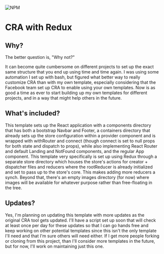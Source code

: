 ![NPM](https://img.shields.io/npm/l/cra-template-with-redux)

# CRA with Redux

## Why?

The better question is, "Why not?"

It can become quite cumbersome on different projects to set up the exact same structure that you end up using time and time again. I was using some automation I set up with bash, but figured what better way to really customize CRA than with my own template, especially considering that the Facebook team set up CRA to enable using your own templates. Now is as good a time as ever to start building up my own templates for different projects, and in a way that might help others in the future.

## What's included?

This template sets up the React application with a components directory that has both a bootstrap Navbar and Footer, a containers directory that already sets up the store configuration within a provider component and is wrapped with withRouter and connect (though connect is set to null props for both state and dispatch to props), while also implementing React Router and default Landing and NotFound components, and the regular App component. This template very specifically is set up using Redux through a separate store directory which houses the store's actions for creator + dispatcher files and reducers where the rootReducer is already initialized and set to pass up to the store's core. This makes adding more reducers a synch. Beyond that, there's an empty images directory (for now) where images will be available for whatever purpose rather than free-floating in the tree.

## Updates?

Yes, I'm planning on updating this template with more updates as the original CRA tool gets updated. I'll have a script set up soon that will check at least once per day for these updates so that I can go hands free and keep working on other potential templates since this isn't the only template I'll need and that I'm sure others will need either. If I get more people forking or cloning from this project, than I'll consider more templates in the future, but for now, I'll work on maintaining just this one.
